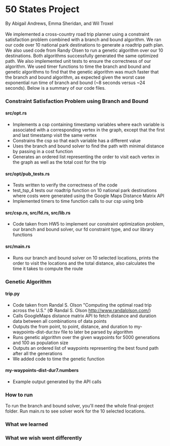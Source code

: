 # 50 States Project

By Abigail Andrews, Emma Sheridan, and Wil Troxel <br />
<br />
We implemented a cross-country road trip planner using a constraint satisfaction problem combined with a branch and bound algorithm. We ran our code over 10 national park destinations to generate a roadtrip path plan. We also used code from Randy Olsen to run a genetic algorithm over our 10 destinations. Both algorithms successfully generated the same optimized path. We also implemented unit tests to ensure the correctness of our algorithm. We used timer functions to time the branch and bound and genetic algorithms to find that the genetic algorithm was much faster that the branch and bound algorithm, as expected given the worst case exponential run time of branch and bound (~8 seconds versus ~24 seconds). Below is a summary of our code files.
<br />

### Constraint Satisfaction Problem using Branch and Bound

#### src/opt.rs

- Implements a csp containing timestamp variables where each variable is associated with a corresponding vertex in the graph, except that the first and last timestamp visit the same vertex
- Constrains the csp so that each variable has a different value
- Uses the branch and bound solver to find the path with minimal distance by passing in a cost function
- Generates an ordered list representing the order to visit each vertex in the graph as well as the total cost for the trip

#### src/opt/pub_tests.rs

- Tests written to verify the correctness of the code
- test_tsp_4 tests our roadtrip function on 10 national park destinations where costs were generated using the Google Maps Distance Matrix API
- Implemented timers to time function calls to our csp using bnb

#### src/csp.rs, src/fd.rs, src/lib.rs

- Code taken from HW5 to implement our constraint optimization problem, our branch and bound solver, our fd constraint type, and our library functions

#### src/main.rs

- Runs our branch and bound solver on 10 selected locations, prints the order to visit the locations and the total distance, also calculates the time it takes to compute the route

### Genetic Algorithm

#### trip.py

- Code taken from Randal S. Olson "Computing the optimal road trip across the U.S." (© Randal S. Olson http://www.randalolson.com/)
- Calls GoogleMaps distance matrix API to fetch distance and duration data between all combinations of data points
- Outputs the from point, to point, distance, and duration to my-waypoints-dist-dur.tsv file to later be parsed by algorithm
- Runs genetic algorithm over the given waypoints for 5000 generations and 100 as population size
- Outputs an ordered list of waypoints representing the best found path after all the generations
- We added code to time the genetic function

#### my-waypoints-dist-dur7.numbers

- Example output generated by the API calls

### How to run

To run the branch and bound solver, you'll need the whole final-project folder. Run main.rs to see solver work for the 10 selected locations.

### What we learned

### What we wish went differently
